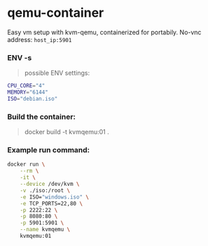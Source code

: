 # qemu-container

Easy vm setup with kvm-qemu, containerized for portabily. No-vnc address: `host_ip:5901`

### ENV -s
>possible ENV settings:
```sh
CPU_CORE="4"
MEMORY="6144"
ISO="debian.iso"
```
### Build the container:
>docker build -t kvmqemu:01 .

### Example run command:
```sh
docker run \
    --rm \
    -it \
    --device /dev/kvm \
    -v ./iso:/root \
    -e ISO="windows.iso" \
    -e TCP_PORTS=22,80 \
    -p 2222:22 \
    -p 8080:80 \
    -p 5901:5901 \
    --name kvmqemu \
    kvmqemu:01
```
